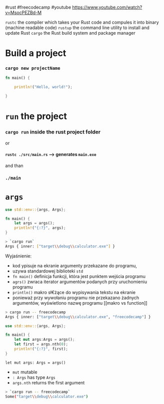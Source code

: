 #rust #freecodecamp #youtube 
https://www.youtube.com/watch?v=MsocPEZBd-M


`rustc` the compiler which takes your Rust code and compules it into binary (machine readable code)
`rustup` the command line utility to install and update Rust
`cargo` the Rust build system and package manager


# Build a project
### `cargo new projectName`

```rust
fn main() {

    println!("Hello, world!");

}
```

# `run` the project
### `cargo run` inside the rust project folder

or

#### `rustc ./src/main.rs`  --> generates `main.exe` 
and than 
### `./main`

# `args`

```rust
use std::env::{args, Args};

fn main() {
    let args = args();
    println!("{:?}", args);
}
```


```bash
> `cargo run` 
Args { inner: ["target\\debug\\calculator.exe"] }

```

Wyjaśnienie:
- kod ypisuje na ekranie argumenty przekazane do programu,
- uzywa standardowej biblioteki `std`
- `fn main()`  definicja funkcji, która jest punktem wejścia programu
- `agrs()` zwraca iterator argumentów podanych przy uruchomieniu programu
- `println()` makro sł€żące do wypisywania tekstu na ekranie
- ponieważ przy wywołaniu programu nie przekazano żadnych argumentów, wyświetlono nazwę programu
[[makro vs function]]

```bash
> cargo run -- freecodecamp
Args { inner: ["target\\debug\\calculator.exe", "freecodecamp"] }
```


```rust
use std::env::{args, Args};

fn main() {
    let mut args:Args = args();
    let first = args.nth(0);
    println!("{:?}", first);
}
```

`let mut args: Args = args()` 
- `mut` mutable
- `: Args` has type `Args`
- `args.nth` returns the first argument 

```bash
> `cargo run -- freecodecamp` 
Some("target\\debug\\calculator.exe")
```




